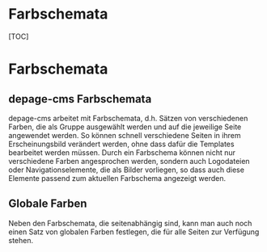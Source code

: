 Farbschemata
============

[TOC]

Farbschemata
============

depage-cms Farbschemata
-----------------------

depage-cms arbeitet mit Farbschemata, d.h. Sätzen von verschiedenen Farben, die als Gruppe ausgewählt werden und auf die jeweilige Seite angewendet werden.
So können schnell verschiedene Seiten in ihrem Erscheinungsbild verändert werden, ohne dass dafür die Templates bearbeitet werden müssen.
Durch ein Farbschema können nicht nur verschiedene Farben angesprochen werden, sondern auch Logodateien oder Navigationselemente, die als Bilder vorliegen, so dass auch diese Elemente passend zum aktuellen Farbschema angezeigt werden.

Globale Farben
--------------
Neben den Farbschemata, die seitenabhängig sind, kann man auch noch einen Satz von globalen Farben festlegen, die für alle Seiten zur Verfügung stehen.
